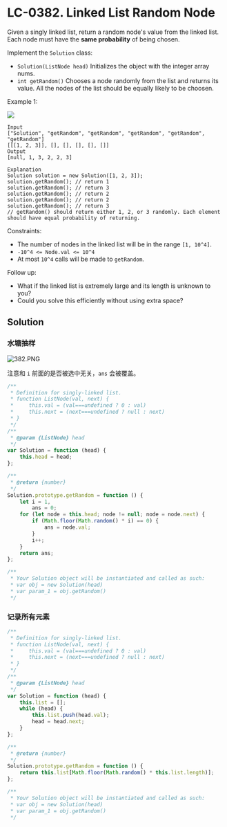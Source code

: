 # LC-0382. Linked List Random Node

Given a singly linked list, return a random node's value from the linked list. Each node must have the **same probability** of being chosen.

Implement the `Solution` class:

-   `Solution(ListNode head)` Initializes the object with the integer array nums.
-   `int getRandom()` Chooses a node randomly from the list and returns its value. All the nodes of the list should be equally likely to be choosen.

Example 1:

![](https://assets.leetcode.com/uploads/2021/03/16/getrand-linked-list.jpg)

```
Input
["Solution", "getRandom", "getRandom", "getRandom", "getRandom", "getRandom"]
[[[1, 2, 3]], [], [], [], [], []]
Output
[null, 1, 3, 2, 2, 3]

Explanation
Solution solution = new Solution([1, 2, 3]);
solution.getRandom(); // return 1
solution.getRandom(); // return 3
solution.getRandom(); // return 2
solution.getRandom(); // return 2
solution.getRandom(); // return 3
// getRandom() should return either 1, 2, or 3 randomly. Each element should have equal probability of returning.
```

Constraints:

-   The number of nodes in the linked list will be in the range `[1, 10^4]`.
-   `-10^4 <= Node.val <= 10^4`
-   At most `10^4` calls will be made to `getRandom`.

Follow up:

-   What if the linked list is extremely large and its length is unknown to you?
-   Could you solve this efficiently without using extra space?

## Solution

### 水塘抽样

![382.PNG](https://s2.loli.net/2022/01/16/zVvWE68pNsMSwLb.png)

注意和 `i` 前面的是否被选中无关，`ans` 会被覆盖。

```javascript
/**
 * Definition for singly-linked list.
 * function ListNode(val, next) {
 *     this.val = (val===undefined ? 0 : val)
 *     this.next = (next===undefined ? null : next)
 * }
 */
/**
 * @param {ListNode} head
 */
var Solution = function (head) {
    this.head = head;
};

/**
 * @return {number}
 */
Solution.prototype.getRandom = function () {
    let i = 1,
        ans = 0;
    for (let node = this.head; node != null; node = node.next) {
        if (Math.floor(Math.random() * i) == 0) {
            ans = node.val;
        }
        i++;
    }
    return ans;
};

/**
 * Your Solution object will be instantiated and called as such:
 * var obj = new Solution(head)
 * var param_1 = obj.getRandom()
 */
```

### 记录所有元素

```javascript
/**
 * Definition for singly-linked list.
 * function ListNode(val, next) {
 *     this.val = (val===undefined ? 0 : val)
 *     this.next = (next===undefined ? null : next)
 * }
 */
/**
 * @param {ListNode} head
 */
var Solution = function (head) {
    this.list = [];
    while (head) {
        this.list.push(head.val);
        head = head.next;
    }
};

/**
 * @return {number}
 */
Solution.prototype.getRandom = function () {
    return this.list[Math.floor(Math.random() * this.list.length)];
};

/**
 * Your Solution object will be instantiated and called as such:
 * var obj = new Solution(head)
 * var param_1 = obj.getRandom()
 */
```
